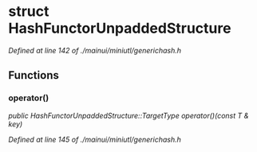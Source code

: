 # struct HashFunctorUnpaddedStructure

*Defined at line 142 of ./mainui/miniutl/generichash.h*

## Functions

### operator()

*public HashFunctorUnpaddedStructure::TargetType operator()(const T & key)*

*Defined at line 145 of ./mainui/miniutl/generichash.h*



